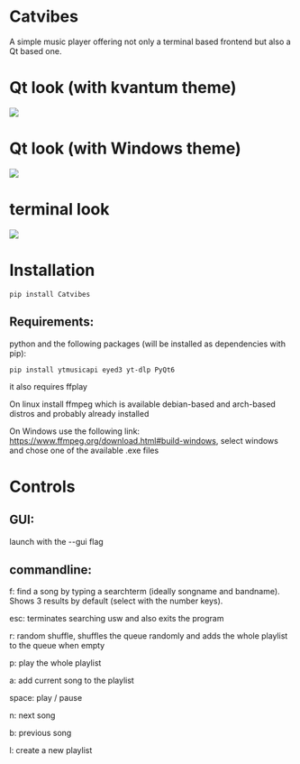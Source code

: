 # Catvibes
A simple music player offering not only a terminal based frontend but also a Qt based one.

# Qt look (with kvantum theme)
![](./images/qtui.png)
# Qt look (with Windows theme)
![](./images/windows.png)
# terminal look
![](./images/terminalui.png)


# Installation

    pip install Catvibes

## Requirements:
python and the following packages (will be installed as dependencies with pip):

    pip install ytmusicapi eyed3 yt-dlp PyQt6

it also requires ffplay

On linux install ffmpeg which is available debian-based and arch-based distros and probably already installed

On Windows use the following link: https://www.ffmpeg.org/download.html#build-windows, select windows and chose one of the available .exe files


# Controls
## GUI:
launch with the --gui flag

## commandline:
f: find a song by typing a searchterm (ideally songname and bandname). Shows 3 results by default (select with the number keys).

esc: terminates searching usw and also exits the program

r: random shuffle, shuffles the queue randomly and adds the whole playlist to the queue when empty

p: play the whole playlist

a: add current song to the playlist

space: play / pause

n: next song

b: previous song

l: create a new playlist